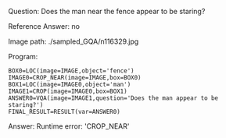 Question: Does the man near the fence appear to be staring?

Reference Answer: no

Image path: ./sampled_GQA/n116329.jpg

Program:

```
BOX0=LOC(image=IMAGE,object='fence')
IMAGE0=CROP_NEAR(image=IMAGE,box=BOX0)
BOX1=LOC(image=IMAGE0,object='man')
IMAGE1=CROP(image=IMAGE0,box=BOX1)
ANSWER0=VQA(image=IMAGE1,question='Does the man appear to be staring?')
FINAL_RESULT=RESULT(var=ANSWER0)
```
Answer: Runtime error: 'CROP_NEAR'

